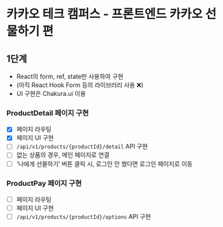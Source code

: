 # 카카오 테크 캠퍼스 - 프론트엔드 카카오 선물하기 편

## 1단계

- React의 form, ref, state만 사용하여 구현
- (아직 React Hook Form 등의 라이브러리 사용 ❌)
- UI 구현은 Chakura.ui 이용

### ProductDetail 페이지 구현

- [x] 페이지 라우팅
- [x] 페이지 UI 구현
- [ ] `/api/v1/products/{productId}/detail` API 구현
- [ ] 없는 상품의 경우, 메인 페이지로 연결
- [ ] ‘나에게 선물하기’ 버튼 클릭 시, 로그인 안 했다면 로그인 페이지로 이동

### ProductPay 페이지 구현

- [ ] 페이지 라우팅
- [ ] 페이지 UI 구현
- [ ] `/api/v1/products/{productId}/options` API 구현
